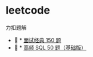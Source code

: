 # leetcode
力扣题解

* :tada: * [面试经典 150 题](./section/%E9%9D%A2%E8%AF%95%E7%BB%8F%E5%85%B8%20150%20%E9%A2%98.md)
* :construction: * [高频 SQL 50 题（基础版）](./section/%E9%AB%98%E9%A2%91%20SQL%2050%20%E9%A2%98%EF%BC%88%E5%9F%BA%E7%A1%80%E7%89%88%EF%BC%89.md)